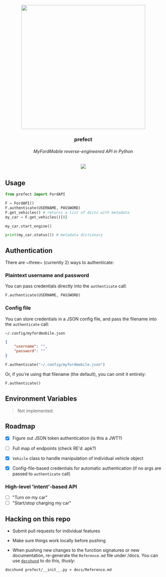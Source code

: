 <p align=center><img align=center src='prefect.png' width=400 /></p>
<h3 align=center>prefect</h3>
<h6 align=center>MyFordMobile reverse-engineered API in Python</h6>
<h6 align=center><a href="https://sonarcloud.io/dashboard?id=PyMyFord_perfect"><img src="https://sonarcloud.io/api/project_badges/measure?project=PyMyFord_perfect&metric=alert_status" /></a></h6>

## Usage

```python
from prefect import FordAPI

F = FordAPI()
F.authenticate(USERNAME, PASSWORD)
F.get_vehicles() # returns a list of dicts with metadata
my_car = F.get_vehicles()[0]

my_car.start_engine()

print(my_car.status()) # metadata dictionary
```

## Authentication

There are ~three~ (currently 2) ways to authenticate:

### Plaintext username and password

You can pass credentials directly into the `authenticate` call:
```python
F.authenticate(USERNAME, PASSWORD)
```

### Config file
You can store credentials in a JSON config file, and pass the filename into the `authenticate` call:

`~/.config/myfordmobile.json`
```json
{
    "username": "",
    "password": ""
}
```

```python
F.authenticate("~/.config/myfordmobile.json")
```

Or, if you're using that filename (the default), you can omit it entirely:
```python
F.authenticate()
```

## Environment Variables

> Not implemented.


## Roadmap

- [x] Figure out JSON token authentication (is this a JWT?)
- [ ] Full map of endpoints (check RE'd .apk?)
- [x] `Vehicle` class to handle manipulation of individual vehicle object
- [x] Config-file-based credentials for automatic authentication (if no args are passed to `authenticate` call)


### High-level 'intent'-based API
- [ ] "Turn on my car"
- [ ] "Start/stop charging my car"

## Hacking on this repo

- Submit pull requests for individual features
- Make sure things work locally before pushing

- When pushing new changes to the function signatures or new documentation, re-generate the `Reference.md` file under /docs. You can use [`docshund`](https://github.com/FitMango/docshund) to do this, *thusly*:

```shell
docshund prefect/__init__.py > docs/Reference.md
```
